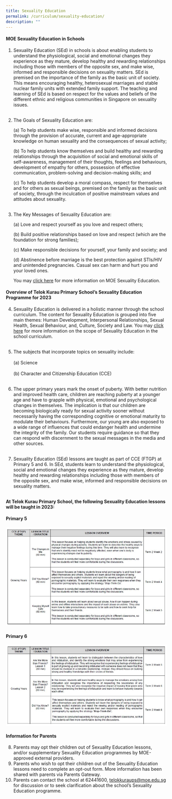 ```yaml
---
title: Sexuality Education
permalink: /curriculum/sexuality-education/
description: ""
---
```

#### **MOE Sexuality Education in Schools**
1.	Sexuality Education (SEd) in schools is about enabling students to understand the physiological, social and emotional changes they experience as they mature, develop healthy and rewarding relationships including those with members of the opposite sex, and make wise, informed and responsible decisions on sexuality matters. SEd is premised on the importance of the family as the basic unit of society. This means encouraging healthy, heterosexual marriages and stable nuclear family units with extended family support. The teaching and learning of SEd is based on respect for the values and beliefs of the different ethnic and religious communities in Singapore on sexuality issues.<br><br>
      
2. The Goals of Sexuality Education are:

	(a) To help students make wise, responsible and informed decisions through the provision of accurate, current and age-appropriate knowledge on human sexuality and the consequences of sexual activity;

	(b) To help students know themselves and build healthy and rewarding relationships through the acquisition of social and emotional skills of self-awareness, management of their thoughts, feelings and behaviours, development of empathy for others, possession of effective communication, problem-solving and decision-making skills; and

	(c) To help students develop a moral compass, respect for themselves and for others as sexual beings, premised on the family as the basic unit of society, through the inculcation of positive mainstream values and attitudes about sexuality. <br><br>

3. The Key Messages of Sexuality Education are:
	
	(a) Love and respect yourself as you love and respect others;
	
	(b) Build positive relationships based on love and respect (which are the foundation for strong families);
	
	(c) Make responsible decisions for yourself, your family and society; and
	
	(d) Abstinence before marriage is the best protection against STIs/HIV and unintended pregnancies. Casual sex can harm and hurt you and your loved ones.
	
	You may [click here](https://go.gov.sg/moe-sexuality-education) for more information on MOE Sexuality Education. 

#### **Overview of Telok Kurau Primary School’s Sexuality Education Programme for 2023**

4.	Sexuality Education is delivered in a holistic manner through the school curriculum. The content for Sexuality Education is grouped into five main themes: Human Development, Interpersonal Relationships, Sexual Health, Sexual Behaviour, and, Culture, Society and Law. You may [click here](https://go.gov.sg/moe-sexuality-education-scope) for more information on the scope of Sexuality Education in the school curriculum.<br><br>

5.	The subjects that incorporate topics on sexuality include:<br><br>
	(a)	Science<br><br>
	(b) Character and Citizenship Education (CCE)<br><br>

6.	The upper primary years mark the onset of puberty. With better nutrition and improved health care, children are reaching puberty at a younger age and have to grapple with physical, emotional and psychological changes in themselves. The implication is that our children are becoming biologically ready for sexual activity sooner without necessarily having the corresponding cognitive or emotional maturity to modulate their behaviours. Furthermore, our young are also exposed to a wide range of influences that could endanger health and undermine the integrity of the family. Our students require guidance so that they can respond with discernment to the sexual messages in the media and other sources.<br><br>

7.	Sexuality Education (SEd) lessons are taught as part of CCE (FTGP) at Primary 5 and 6. In SEd, students learn to understand the physiological, social and emotional changes they experience as they mature, develop healthy and rewarding relationships including those with members of the opposite sex, and make wise, informed and responsible decisions on sexuality matters.<br><br>

**At Telok Kurau Primary School, the following Sexuality Education lessons will be taught in 2023:**

#### Primary 5
![](/images/Curriculum/SEd/P5-SEd.jpg)

#### Primary 6
![](/images/Curriculum/SEd/P6-SEd.jpg)

#### Information for Parents

8.	Parents may opt their children out of Sexuality Education lessons, and/or supplementary Sexuality Education programmes by MOE-approved external providers. 
9.	Parents who wish to opt their children out of the Sexuality Education lessons need to complete an opt-out form. More information has been shared with parents via Parents Gateway.
10.	Parents can contact the school at 62441600, telokkuraups@moe.edu.sg for discussion or to seek clarification about the school’s Sexuality Education programme.